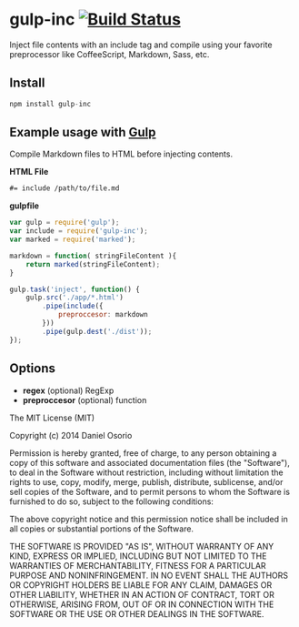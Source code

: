 # gulp-inc [![Build Status](https://travis-ci.org/danioso/gulp-inc.png)](https://travis-ci.org/danioso/gulp-inc)

Inject file contents with an include tag and compile using your favorite preprocessor like CoffeeScript, Markdown, Sass, etc.

## Install
```js
npm install gulp-inc
```

## Example usage with [Gulp](http://github.com/gulpjs/gulp)

Compile Markdown files to HTML before injecting contents.

**HTML File**
```html
#= include /path/to/file.md
```

**gulpfile**
```js
var gulp = require('gulp');
var include = require('gulp-inc');
var marked = require('marked');

markdown = function( stringFileContent ){
	return marked(stringFileContent);
}

gulp.task('inject', function() {
    gulp.src('./app/*.html')
        .pipe(include({
        	preproccesor: markdown
        }))
        .pipe(gulp.dest('./dist'));
});

```

## Options

- **regex** (optional) RegExp
- **preproccesor** (optional) function


The MIT License (MIT)

Copyright (c) 2014 Daniel Osorio

Permission is hereby granted, free of charge, to any person obtaining a copy
of this software and associated documentation files (the "Software"), to deal
in the Software without restriction, including without limitation the rights
to use, copy, modify, merge, publish, distribute, sublicense, and/or sell
copies of the Software, and to permit persons to whom the Software is
furnished to do so, subject to the following conditions:

The above copyright notice and this permission notice shall be included in all
copies or substantial portions of the Software.

THE SOFTWARE IS PROVIDED "AS IS", WITHOUT WARRANTY OF ANY KIND, EXPRESS OR
IMPLIED, INCLUDING BUT NOT LIMITED TO THE WARRANTIES OF MERCHANTABILITY,
FITNESS FOR A PARTICULAR PURPOSE AND NONINFRINGEMENT. IN NO EVENT SHALL THE
AUTHORS OR COPYRIGHT HOLDERS BE LIABLE FOR ANY CLAIM, DAMAGES OR OTHER
LIABILITY, WHETHER IN AN ACTION OF CONTRACT, TORT OR OTHERWISE, ARISING FROM,
OUT OF OR IN CONNECTION WITH THE SOFTWARE OR THE USE OR OTHER DEALINGS IN THE
SOFTWARE.